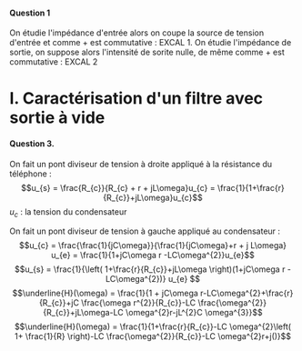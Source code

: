 #### Question 1
On étudie l'impédance d'entrée alors on coupe la source de tension d'entrée et comme $+$ est commutative  : EXCAL 1.
On étudie l'impédance de sortie, on suppose alors l'intensité de sorite nulle, de même comme $+$ est commutative : EXCAL 2

# I. Caractérisation d'un filtre avec sortie à vide
#### Question 3.
On fait un pont diviseur de tension à droite appliqué à la résistance du téléphone : 
$$u_{s} = \frac{R_{c}}{R_{c} + r + jL\omega}u_{c} = \frac{1}{1+\frac{r}{R_{c}}+jL\omega}u_{c}$$
$u_{c}$ : la tension du condensateur

On fait un pont diviseur de tension à gauche appliqué au condensateur :
$$u_{c} = \frac{\frac{1}{jC\omega}}{\frac{1}{jC\omega}+r + j L\omega} u_{e} = \frac{1}{1+jC\omega r -LC\omega^{2}}u_{e}$$
$$u_{s} = \frac{1}{\left( 1+\frac{r}{R_{c}}+jL\omega \right)(1+jC\omega r - LC\omega^{2})} u_{e} $$
$$\underline{H}(\omega) = \frac{1}{1 + jC\omega r-LC\omega^{2}+\frac{r}{R_{c}}+jC \frac{\omega r^{2}}{R_{c}}-LC \frac{\omega^{2}}{R_{c}}+jL\omega-LC \omega^{2}r-jL^{2}C \omega^{3}}$$
$$\underline{H}(\omega) = \frac{1}{1+\frac{r}{R_{c}}-LC \omega^{2}\left( 1+ \frac{1}{R} \right)-LC \frac{\omega^{2}}{R_{c}}-LC \omega^{2}r+j()}$$